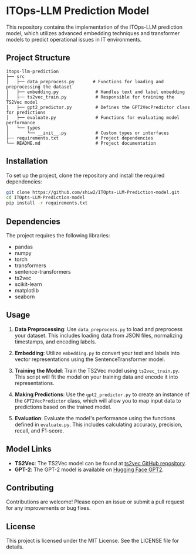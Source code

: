 # ITOps-LLM Prediction Model

This repository contains the implementation of the ITOps-LLM prediction model, which utilizes advanced embedding techniques and transformer models to predict operational issues in IT environments.

## Project Structure

```
itops-llm-prediction
├── src
│   ├── data_preprocess.py       # Functions for loading and preprocessing the dataset
│   ├── embedding.py              # Handles text and label embedding
│   ├── ts2vec_train.py           # Responsible for training the TS2Vec model
│   ├── gpt2_predictor.py         # Defines the GPT2VecPredictor class for predictions
│   ├── evaluate.py               # Functions for evaluating model performance
│   └── types
│       └── __init__.py           # Custom types or interfaces
├── requirements.txt              # Project dependencies
└── README.md                     # Project documentation
```

## Installation

To set up the project, clone the repository and install the required dependencies:

```bash
git clone https://github.com/shiw2/ITOpts-LLM-Prediction-model.git
cd ITOpts-LLM-Prediction-model
pip install -r requirements.txt
```

## Dependencies

The project requires the following libraries:

- pandas
- numpy
- torch
- transformers
- sentence-transformers
- ts2vec
- scikit-learn
- matplotlib
- seaborn

## Usage

1. **Data Preprocessing**: Use `data_preprocess.py` to load and preprocess your dataset. This includes loading data from JSON files, normalizing timestamps, and encoding labels.

2. **Embedding**: Utilize `embedding.py` to convert your text and labels into vector representations using the SentenceTransformer model.

3. **Training the Model**: Train the TS2Vec model using `ts2vec_train.py`. This script will fit the model on your training data and encode it into representations.

4. **Making Predictions**: Use the `gpt2_predictor.py` to create an instance of the `GPT2VecPredictor` class, which will allow you to map input data to predictions based on the trained model.

5. **Evaluation**: Evaluate the model's performance using the functions defined in `evaluate.py`. This includes calculating accuracy, precision, recall, and F1-score.

## Model Links

- **TS2Vec**: The TS2Vec model can be found at [ts2vec GitHub repository](https://github.com/zhihanyue/ts2vec).
- **GPT-2**: The GPT-2 model is available on [Hugging Face GPT2](https://github.com/huggingface/transformers/tree/main/src/transformers/models/gpt2).

## Contributing

Contributions are welcome! Please open an issue or submit a pull request for any improvements or bug fixes.

## License

This project is licensed under the MIT License. See the LICENSE file for details.

